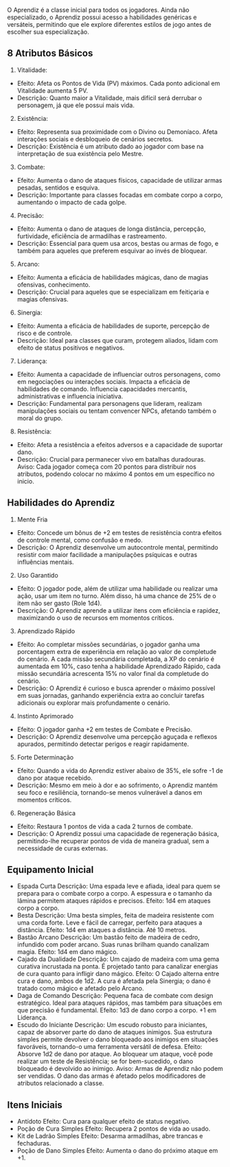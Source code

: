 O Aprendiz é a classe inicial para todos os jogadores. Ainda não especializado, o Aprendiz possui acesso a habilidades genéricas e versáteis, permitindo que ele explore diferentes estilos de jogo antes de escolher sua especialização.
## 8 Atributos Básicos
1. Vitalidade:
- Efeito: Afeta os Pontos de Vida (PV) máximos. Cada ponto adicional em Vitalidade aumenta 5 PV.
- Descrição: Quanto maior a Vitalidade, mais difícil será derrubar o personagem, já que ele possui mais vida.
2. Existência:
- Efeito: Representa sua proximidade com o Divino ou Demoníaco. Afeta interações sociais e desbloqueio de cenários secretos.
- Descrição: Existência é um atributo dado ao jogador com base na interpretação de sua existência pelo Mestre.
3. Combate:
- Efeito: Aumenta o dano de ataques físicos, capacidade de utilizar armas pesadas, sentidos e esquiva.
- Descrição: Importante para classes focadas em combate corpo a corpo, aumentando o impacto de cada golpe.
4. Precisão:
- Efeito: Aumenta o dano de ataques de longa distância, percepção, furtividade, eficiência de armadilhas e rastreamento.
- Descrição: Essencial para quem usa arcos, bestas ou armas de fogo, e também para aqueles que preferem esquivar ao invés de bloquear.
5. Arcano:
- Efeito: Aumenta a eficácia de habilidades mágicas, dano de magias ofensivas, conhecimento.
- Descrição: Crucial para aqueles que se especializam em feitiçaria e magias ofensivas.
6. Sinergia:
- Efeito: Aumenta a eficácia de habilidades de suporte, percepção de risco e de controle.
- Descrição: Ideal para classes que curam, protegem aliados, lidam com efeito de status positivos e negativos.
7. Liderança:
- Efeito: Aumenta a capacidade de influenciar outros personagens, como em negociações ou interações sociais. Impacta a eficácia de habilidades de comando. Influencia capacidades mercantis, administrativas e influencia iniciativa.
- Descrição: Fundamental para personagens que lideram, realizam manipulações sociais ou tentam convencer NPCs, afetando também o moral do grupo.
8. Resistência:
- Efeito: Afeta a resistência a efeitos adversos e a capacidade de suportar dano.
- Descrição: Crucial para permanecer vivo em batalhas duradouras.
Aviso: Cada jogador começa com 20 pontos para distribuir nos atributos, podendo colocar no máximo 4 pontos em um específico no inicio. 

## Habilidades do Aprendiz
1. Mente Fria
- Efeito: Concede um bônus de +2 em testes de resistência contra efeitos de controle mental, como confusão e medo.
- Descrição: O Aprendiz desenvolve um autocontrole mental, permitindo resistir com maior facilidade a manipulações psíquicas e outras influências mentais.
2. Uso Garantido
- Efeito: O jogador pode, além de utilizar uma habilidade ou realizar uma ação, usar um item no turno. Além disso, há uma chance de 25% de o item não ser gasto (Role 1d4).
- Descrição: O Aprendiz aprende a utilizar itens com eficiência e rapidez, maximizando o uso de recursos em momentos críticos.
3. Aprendizado Rápido
- Efeito: Ao completar missões secundárias, o jogador ganha uma porcentagem extra de experiência em relação ao valor de completude do cenário. A cada missão secundária completada, a XP do cenário é aumentada em 10%, caso tenha a habilidade Aprendizado Rápido, cada missão secundária acrescenta 15% no valor final da completude do cenário.
- Descrição: O Aprendiz é curioso e busca aprender o máximo possível em suas jornadas, ganhando experiência extra ao concluir tarefas adicionais ou explorar mais profundamente o cenário.
4. Instinto Aprimorado
- Efeito: O jogador ganha +2 em testes de Combate e Precisão.
- Descrição: O Aprendiz desenvolve uma percepção aguçada e reflexos apurados, permitindo detectar perigos e reagir rapidamente.
5. Forte Determinação
- Efeito: Quando a vida do Aprendiz estiver abaixo de 35%, ele sofre -1 de dano por ataque recebido.
- Descrição: Mesmo em meio à dor e ao sofrimento, o Aprendiz mantém seu foco e resiliência, tornando-se menos vulnerável a danos em momentos críticos.
6. Regeneração Básica
- Efeito: Restaura 1 pontos de vida a cada 2 turnos de combate.
- Descrição: O Aprendiz possui uma capacidade de regeneração básica, permitindo-lhe recuperar pontos de vida de maneira gradual, sem a necessidade de curas externas.

## Equipamento Inicial
- Espada Curta
	Descrição: Uma espada leve e afiada, ideal para quem se prepara para o combate corpo a corpo. A espessura e o tamanho da lâmina permitem ataques rápidos e precisos.
	Efeito: 1d4 em ataques corpo a corpo.
- Besta
	Descrição: Uma besta simples, feita de madeira resistente com uma corda forte. Leve e fácil de carregar, perfeito para ataques a distância.
	Efeito: 1d4 em ataques a distância. Até 10 metros.
- Bastão Arcano
	Descrição: Um bastão feito de madeira de cedro, infundido com poder arcano. Suas runas brilham quando canalizam magia.
	Efeito: 1d4 em dano mágico.
- Cajado da Dualidade
	Descrição: Um cajado de madeira com uma gema curativa incrustada na ponta. É projetado tanto para canalizar energias de cura quanto para infligir dano mágico.
	Efeito: O Cajado alterna entre cura e dano, ambos de 1d2. A cura é afetada pela Sinergia; o dano é tratado como mágico e afetado pelo Arcano.
- Daga de Comando
	Descrição: Pequena faca de combate com design estratégico. Ideal para ataques rápidos, mas também para situações em que precisão é fundamental.
	Efeito: 1d3 de dano corpo a corpo. +1 em Liderança.
- Escudo do Iniciante
	Descrição: Um escudo robusto para iniciantes, capaz de absorver parte do dano de ataques inimigos. Sua estrutura simples permite devolver o dano bloqueado aos inimigos em situações favoráveis, tornando-o uma ferramenta versátil de defesa.
	Efeito: Absorve 1d2 de dano por ataque. Ao bloquear um ataque, você pode realizar um teste de Resistência; se for bem-sucedido, o dano bloqueado é devolvido ao inimigo.
Aviso: Armas de Aprendiz não podem ser vendidas. O dano das armas é afetado pelos modificadores de atributos relacionado a classe.
## Itens Iniciais
- Antídoto
	Efeito: Cura para qualquer efeito de status negativo.
- Poção de Cura Simples
	Efeito: Recupera 2 pontos de vida ao usado.
- Kit de Ladrão Simples
	Efeito: Desarma armadilhas, abre trancas e fechaduras.
- Poção de Dano Simples
	Efeito: Aumenta o dano do próximo ataque em +1.